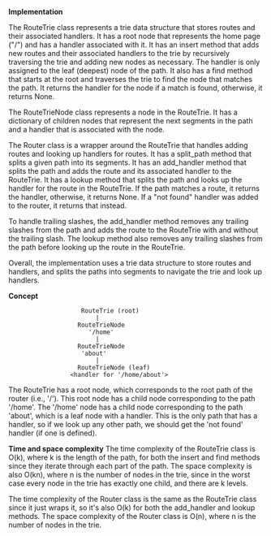 **Implementation**


The RouteTrie class represents a trie data structure that stores routes and their associated handlers. It has a root node that represents the home page ("/") and has a handler associated with it. It has an insert method that adds new routes and their associated handlers to the trie by recursively traversing the trie and adding new nodes as necessary. The handler is only assigned to the leaf (deepest) node of the path. It also has a find method that starts at the root and traverses the trie to find the node that matches the path. It returns the handler for the node if a match is found, otherwise, it returns None.

The RouteTrieNode class represents a node in the RouteTrie. It has a dictionary of children nodes that represent the next segments in the path and a handler that is associated with the node.

The Router class is a wrapper around the RouteTrie that handles adding routes and looking up handlers for routes. It has a split_path method that splits a given path into its segments. It has an add_handler method that splits the path and adds the route and its associated handler to the RouteTrie. It has a lookup method that splits the path and looks up the handler for the route in the RouteTrie. If the path matches a route, it returns the handler, otherwise, it returns None. If a "not found" handler was added to the router, it returns that instead.

To handle trailing slashes, the add_handler method removes any trailing slashes from the path and adds the route to the RouteTrie with and without the trailing slash. The lookup method also removes any trailing slashes from the path before looking up the route in the RouteTrie.

Overall, the implementation uses a trie data structure to store routes and handlers, and splits the paths into segments to navigate the trie and look up handlers.


**Concept**


```
                    RouteTrie (root)
                        |
                   RouteTrieNode
                      '/home'
                        |
                   RouteTrieNode
                    'about'
                        |
                   RouteTrieNode (leaf)
                 <handler for '/home/about'>

```

The RouteTrie has a root node, which corresponds to the root path of the router (i.e., '/'). This root node has a child node corresponding to the path '/home'. The '/home' node has a child node corresponding to the path 'about', which is a leaf node with a handler. This is the only path that has a handler, so if we look up any other path, we should get the 'not found' handler (if one is defined).

**Time and space complexity**
The time complexity of the RouteTrie class is O(k), where k is the length of the path, for both the insert and find methods since they iterate through each part of the path. The space complexity is also O(kn), where n is the number of nodes in the trie, since in the worst case every node in the trie has exactly one child, and there are k levels.

The time complexity of the Router class is the same as the RouteTrie class since it just wraps it, so it's also O(k) for both the add_handler and lookup methods. The space complexity of the Router class is O(n), where n is the number of nodes in the trie.


